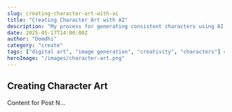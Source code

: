 ```yaml
---
slug: creating-character-art-with-ai
title: "Creating Character Art with AI"
description: "My process for generating consistent characters using AI."
date: 2025-05-17T14:00:00Z
author: "Domdhi"
category: "create"
tags: ["digital art", "image generation", "creativity", "characters"] # Shares 3 tags
heroImage: "/images/character-art.png"
---
```

## Creating Character Art
Content for Post N...